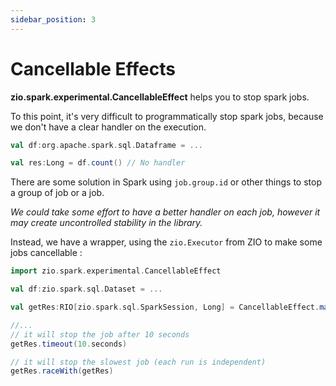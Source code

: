 ```yaml
---
sidebar_position: 3
---
```


# Cancellable Effects

**zio.spark.experimental.CancellableEffect** helps you to stop spark jobs.

To this point, it's very difficult to programmatically stop spark jobs, because we don't have a clear handler on the execution.
```scala
val df:org.apache.spark.sql.Dataframe = ...

val res:Long = df.count() // No handler
```

There are some solution in Spark using `job.group.id` or other things to stop a group of job or a job.

_We could take some effort to have a better handler on each job, however it may create uncontrolled 
stability in the library._

Instead, we have a wrapper, using the `zio.Executor` from ZIO to make some jobs cancellable : 
```scala
import zio.spark.experimental.CancellableEffect

val df:zio.spark.sql.Dataset = ...

val getRes:RIO[zio.spark.sql.SparkSession, Long] = CancellableEffect.makeItCancellable(df.count)

//...
// it will stop the job after 10 seconds
getRes.timeout(10.seconds)

// it will stop the slowest job (each run is independent)
getRes.raceWith(getRes)
```








